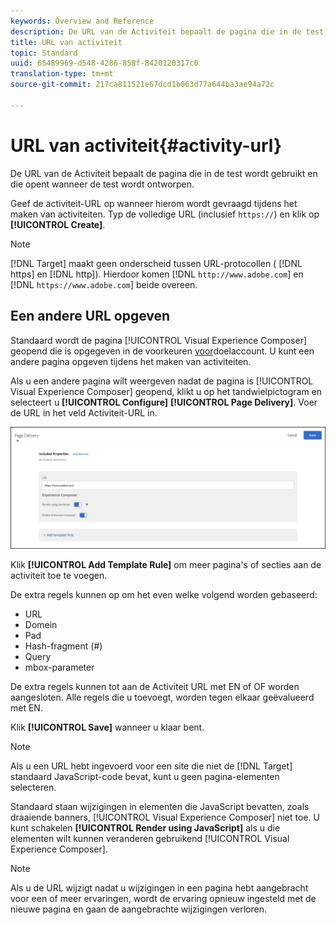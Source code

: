 ```yaml
---
keywords: Overview and Reference
description: De URL van de Activiteit bepaalt de pagina die in de test wordt gebruikt en die opent wanneer de test wordt ontworpen.
title: URL van activiteit
topic: Standard
uuid: 65489969-d548-4286-858f-8420120317c0
translation-type: tm+mt
source-git-commit: 217ca811521e67dcd1b063d77a644ba3ae94a72c

---
```



# URL van activiteit{#activity-url}

De URL van de Activiteit bepaalt de pagina die in de test wordt gebruikt en die opent wanneer de test wordt ontworpen.

Geef de activiteit-URL op wanneer hierom wordt gevraagd tijdens het maken van activiteiten. Typ de volledige URL (inclusief `https://`) en klik op **[!UICONTROL Create]**.

>[!NOTE]
>
>[!DNL Target] maakt geen onderscheid tussen URL-protocollen ( [!DNL https] en [!DNL http]). Hierdoor komen [!DNL `http://www.adobe.com`] en [!DNL `https://www.adobe.com`] beide overeen.

## Een andere URL opgeven

Standaard wordt de pagina [!UICONTROL Visual Experience Composer] geopend die is opgegeven in de voorkeuren [voor](/help/administrating-target/r-target-account-preferences/target-account-preferences.md)doelaccount. U kunt een andere pagina opgeven tijdens het maken van activiteiten.

Als u een andere pagina wilt weergeven nadat de pagina is [!UICONTROL Visual Experience Composer] geopend, klikt u op het tandwielpictogram en selecteert u **[!UICONTROL Configure]** **[!UICONTROL Page Delivery]**. Voer de URL in het veld Activiteit-URL in.

![Dialoogvenster Pagina-aflevering](/help/c-activities/t-test-ab/t-test-create-ab/assets/url-config-new.png)

Klik **[!UICONTROL Add Template Rule]** om meer pagina&#39;s of secties aan de activiteit toe te voegen.

De extra regels kunnen op om het even welke volgend worden gebaseerd:

* URL
* Domein
* Pad
* Hash-fragment (#)
* Query
* mbox-parameter

De extra regels kunnen tot aan de Activiteit URL met EN of OF worden aangesloten. Alle regels die u toevoegt, worden tegen elkaar geëvalueerd met EN.

Klik **[!UICONTROL Save]** wanneer u klaar bent.

>[!NOTE]
>
>Als u een URL hebt ingevoerd voor een site die niet de [!DNL Target] standaard JavaScript-code bevat, kunt u geen pagina-elementen selecteren.

Standaard staan wijzigingen in elementen die JavaScript bevatten, zoals draaiende banners, [!UICONTROL Visual Experience Composer] niet toe. U kunt schakelen **[!UICONTROL Render using JavaScript]** als u die elementen wilt kunnen veranderen gebruikend [!UICONTROL Visual Experience Composer].

>[!NOTE]
>
>Als u de URL wijzigt nadat u wijzigingen in een pagina hebt aangebracht voor een of meer ervaringen, wordt de ervaring opnieuw ingesteld met de nieuwe pagina en gaan de aangebrachte wijzigingen verloren.
